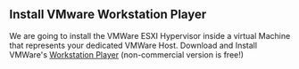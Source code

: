 ## Install VMware Workstation Player
We are going to install the VMWare ESXI Hypervisor inside a virtual Machine that represents your dedicated VMWare Host. Download and Install VMWare's [Workstation Player](https://my.vmware.com/en/web/vmware/free#desktop_end_user_computing/vmware_workstation_player/15_0) (non-commercial version is free!)